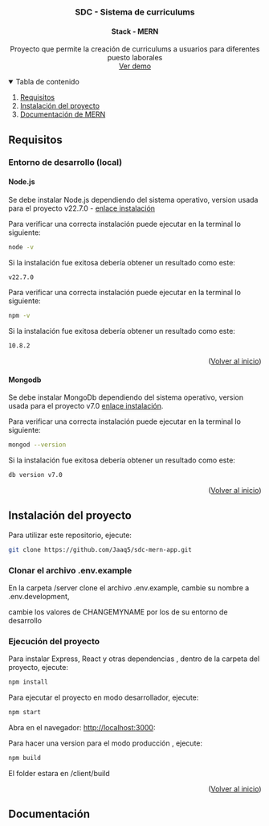 <!-- Based on -->
<!--
*** https://github.com/othneildrew/Best-README-Template/blob/master/BLANK_README.md
-->

<a id="readme-top"></a>

<h3 align="center">SDC - Sistema de curriculums</h3>
<h4 align="center">Stack - MERN</h3>

  <p align="center">
    Proyecto que permite la creación de curriculums a usuarios para diferentes puesto laborales
    <br />
    <a href="#">Ver demo</a>
  </p>
</div>

<!-- TABLE OF CONTENTS -->
<details open>
  <summary>Tabla de contenido</summary>
  <ol>
    <li>
      <a href="#requisitos">Requisitos</a>
    </li>
    <li>
      <a href="#instalación-del-proyecto">Instalación del proyecto</a>
    </li>
    <li>
      <a href="#documentación">Documentación de MERN</a>
    </li>
  </ol>
</details>

<!-- REQUIREMENTS -->

## Requisitos

### Entorno de desarrollo (local)

#### Node.js

Se debe instalar Node.js dependiendo del sistema operativo, version usada para el proyecto v22.7.0 - [enlace instalación](https://nodejs.org/en/download/package-manager)

Para verificar una correcta instalación puede ejecutar en la terminal lo siguiente:

```sh
node -v
```

Si la instalación fue exitosa debería obtener un resultado como este:

```sh
v22.7.0
```

Para verificar una correcta instalación puede ejecutar en la terminal lo siguiente:

```sh
npm -v
```

Si la instalación fue exitosa debería obtener un resultado como este:

```sh
10.8.2
```

<p align="right">(<a href="#readme-top">Volver al inicio</a>)</p>

#### Mongodb

Se debe instalar MongoDb dependiendo del sistema operativo, version usada para el proyecto v7.0 [enlace instalación](https://www.mongodb.com/docs/manual/administration/install-community/).

Para verificar una correcta instalación puede ejecutar en la terminal lo siguiente:

```sh
mongod --version
```

Si la instalación fue exitosa debería obtener un resultado como este:

```sh
db version v7.0
```

<p align="right">(<a href="#readme-top">Volver al inicio</a>)</p>

<!-- APP CREATION -->

## Instalación del proyecto

Para utilizar este repositorio, ejecute:

```sh
git clone https://github.com/Jaaq5/sdc-mern-app.git
```

### Clonar el archivo .env.example

En la carpeta /server clone el archivo .env.example, cambie su nombre a .env.development,

cambie los valores de CHANGEMYNAME por los de su entorno de desarrollo

### Ejecución del proyecto

Para instalar Express, React y otras dependencias , dentro de la carpeta del proyecto, ejecute:

```sh
npm install
```

Para ejecutar el proyecto en modo desarrollador, ejecute:

```sh
npm start
```

Abra en el navegador: [http://localhost:3000](http://localhost:3000):

Para hacer una version para el modo producción , ejecute:

```sh
npm build
```

El folder estara en /client/build

<p align="right">(<a href="#readme-top">Volver al inicio</a>)</p>

## Documentación

<!-- MARKDOWN LINKS & IMAGES -->
<!-- https://www.markdownguide.org/basic-syntax/#reference-style-links -->
